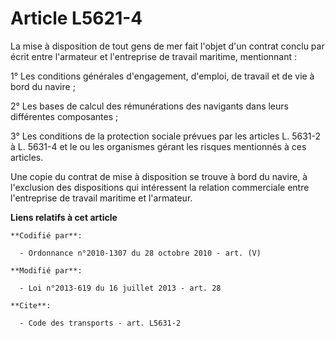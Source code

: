 # Article L5621-4

La mise à disposition de tout gens de mer fait l'objet d'un contrat conclu par écrit entre l'armateur et l'entreprise de
travail maritime, mentionnant : 

1° Les conditions générales d'engagement, d'emploi, de travail et de vie à bord du navire ; 

2° Les bases de calcul des rémunérations des navigants dans leurs différentes composantes ; 

3° Les conditions de la protection sociale prévues par les articles L. 5631-2 à L. 5631-4 et le ou les organismes gérant les
risques mentionnés à ces articles. 

Une copie du contrat de mise à disposition se trouve à bord du navire, à l'exclusion des dispositions qui intéressent la
relation commerciale entre l'entreprise de travail maritime et l'armateur.

**Liens relatifs à cet article**

	**Codifié par**:

	  - Ordonnance n°2010-1307 du 28 octobre 2010 - art. (V)

	**Modifié par**:

	  - Loi n°2013-619 du 16 juillet 2013 - art. 28

	**Cite**:

	  - Code des transports - art. L5631-2
